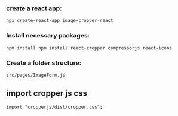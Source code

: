 ### create a react app:
```npx create-react-app image-cropper-react```

### Install necessary packages:
```npm install npm install react-cropper compressorjs react-icons```


### Create a folder structure:
```src/pages/ImageForm.js```

## import cropper js css
```import "cropperjs/dist/cropper.css";```